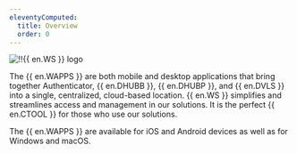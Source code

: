 ```yaml
---
eleventyComputed:
  title: Overview
  order: 0
---
```

![!!{{ en.WS }} logo](https://webdevolutions.blob.core.windows.net/images/projects/workspace/logos/workspace-color-shadow.svg)

The {{ en.WAPPS }} are both mobile and desktop applications that bring together Authenticator, {{ en.DHUBB }}, {{ en.DHUBP }}, and {{ en.DVLS }} into a single, centralized, cloud-based location. {{ en.WS }} simplifies and streamlines access and management in our solutions. It is the perfect {{ en.CTOOL }} for those who use our solutions.

The {{ en.WAPPS }} are available for iOS and Android devices as well as for Windows and macOS.
